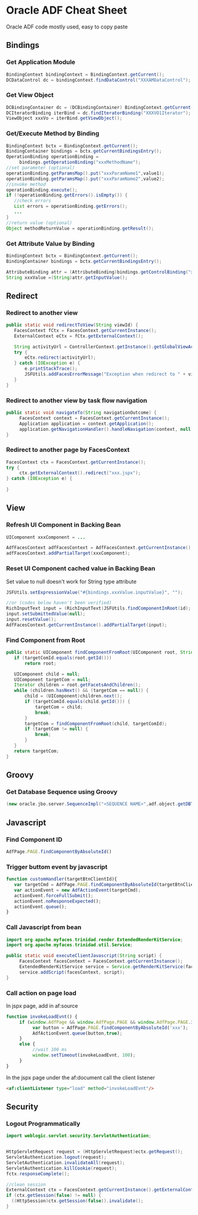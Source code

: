 # Oracle ADF Cheat Sheet

Oracle ADF code mostly used, easy to copy paste

## Bindings

### Get Application Module
```java
BindingContext bindingContext = BindingContext.getCurrent(); 
DCDataControl dc = bindingContext.findDataControl("XXXAMDataControl");
```
### Get View Object
```java
DCBindingContainer dc = (DCBindingContainer) BindingContext.getCurrent().getCurrentBindingsEntry();
DCIteratorBinding iterBind = dc.findIteratorBinding("XXXVO1Iterator");
ViewObject xxxVo = iterBind.getViewObject();
```
### Get/Execute Method by Binding  
```java
BindingContext bctx = BindingContext.getCurrent();
BindingContainer bindings = bctx.getCurrentBindingsEntry();
OperationBinding operationBinding = 
     bindings.getOperationBinding("xxxMethodName");
//set parameter (optional)
operationBinding.getParamsMap().put("xxxParamName1",value1);
operationBinding.getParamsMap().put("xxxParamName2",value2);
//invoke method
operationBinding.execute();
if (!operationBinding.getErrors().isEmpty()) {
   //check errors
   List errors = operationBinding.getErrors();
   ...
}
//return value (optional)
Object methodReturnValue = operationBinding.getResult();
```

### Get Attribute Value by Binding  
```java
BindingContext bctx = BindingContext.getCurrent();
BindingContainer bindings = bctx.getCurrentBindingsEntry();

AttributeBinding attr = (AttributeBinding)bindings.getControlBinding("xxxValue");
String xxxValue =(String)attr.getInputValue();

```

## Redirect

### Redirect to another view
```java
public static void redirectToView(String viewId) {
   FacesContext fCtx = FacesContext.getCurrentInstance();
   ExternalContext eCtx = fCtx.getExternalContext();

   String activityUrl = ControllerContext.getInstance().getGlobalViewActivityURL(viewId);
   try {
       eCtx.redirect(activityUrl);
   } catch (IOException e) {
       e.printStackTrace();
       JSFUtils.addFacesErrorMessage("Exception when redirect to " + viewId);
   }
}
```

### Redirect to another view by task flow navigation
```java
public static void navigateTo(String navigationOutcome) {
     FacesContext context = FacesContext.getCurrentInstance();
     Application application = context.getApplication();
     application.getNavigationHandler().handleNavigation(context, null, navigationOutcome);
}
```

### Redirect to another page by FacesContext
```java
FacesContext ctx = FacesContext.getCurrentInstance();
try {
     ctx.getExternalContext().redirect("xxx.jspx");
} catch (IOException e) {
     
}
```

## View

### Refresh UI Component in Backing Bean

```java
UIComponent xxxComponent = ...

AdfFacesContext adfFacesContext = AdfFacesContext.getCurrentInstance();
adfFacesContext.addPartialTarget(xxxComponent);
```

### Reset UI Component cached value in Backing Bean

Set value to null doesn't work for String type attribute
```java
JSFUtils.setExpressionValue("#{bindings.xxxValue.inputValue}", "");

//or (codes below haven't been verified)
RichInputText input = (RichInputText)JSFUtils.findComponentInRoot(id); 
input.setSubmittedValue(null); 
input.resetValue(); 
AdfFacesContext.getCurrentInstance().addPartialTarget(input);

```

### Find Component from Root
```java
public static UIComponent findComponentFromRoot(UIComponent root, String targetComId) {
   if (targetComId.equals(root.getId()))
       return root;

   UIComponent child = null;
   UIComponent targetCom = null;
   Iterator children = root.getFacetsAndChildren();
   while (children.hasNext() && (targetCom == null)) {
       child = (UIComponent)children.next();
       if (targetComId.equals(child.getId())) {
           targetCom = child;
           break;
       }
       targetCom = findComponentFromRoot(child, targetComId);
       if (targetCom != null) {
           break;
       }
   }
   return targetCom;
}

```

## Groovy

### Get Database Sequence using Groovy
``` groovy
(new oracle.jbo.server.SequenceImpl("<SEQUENCE NAME>",adf.object.getDBTransaction())).getSequenceNumber()
```

## Javascript

### Find Component ID 
``` javascript
AdfPage.PAGE.findComponentByAbsoluteId()
```

### Trigger buttom event by javascript
``` javascript
function customHandler(targetBtnClientId){
   var targetCmd = AdfPage.PAGE.findComponentByAbsoluteId(targetBtnClientId);
   var actionEvent = new AdfActionEvent(targetCmd);
   actionEvent.forceFullSubmit();
   actionEvent.noResponseExpected();
   actionEvent.queue();
}
```

### Call Javascript from bean
```java
import org.apache.myfaces.trinidad.render.ExtendedRenderKitService;
import org.apache.myfaces.trinidad.util.Service;

public static void executeClientJavascript(String script) {
     FacesContext facesContext = FacesContext.getCurrentInstance();
     ExtendedRenderKitService service = Service.getRenderKitService(facesContext, ExtendedRenderKitService.class);
     service.addScript(facesContext, script);
}
```
### Call action on page load

In jspx page, add in af:source
```javascript
function invokeLoadEvnt() {
     if (window.AdfPage && window.AdfPage.PAGE && window.AdfPage.PAGE.isSynchronizedWithServer()) {
          var button = AdfPage.PAGE.findComponentByAbsoluteId('xxx');
          AdfActionEvent.queue(button,true);
     }
     else {
          //wait 100 ms
          window.setTimeout(invokeLoadEvnt, 100);
     }
}
```
In the jspx page under the af:document call the client listener
```html
<af:clientListener type="load" method="invokeLoadEvnt"/>
```

## Security

### Logout Programmatically
```java
import weblogic.servlet.security.ServletAuthentication;


HttpServletRequest request = (HttpServletRequest)ectx.getRequest();  
ServletAuthentication.logout(request);  
ServletAuthentication.invalidateAll(request);   
ServletAuthentication.killCookie(request);  
fctx.responseComplete();  

//clean session
ExternalContext ctx = FacesContext.getCurrentInstance().getExternalContext();
if (ctx.getSession(false) != null) {
  ((HttpSession)ctx.getSession(false)).invalidate();
}
```
